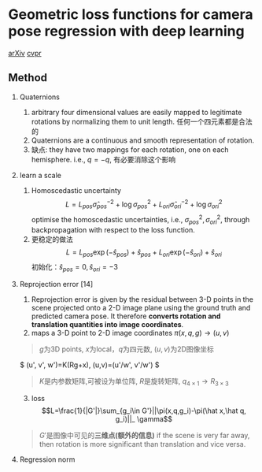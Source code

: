 # Geometric loss functions for camera pose regression with deep learning
[arXiv](https://arxiv.org/abs/1704.00390)
[cvpr](http://openaccess.thecvf.com/content_cvpr_2017/papers/Kendall_Geometric_Loss_Functions_CVPR_2017_paper.pdf)

## Method
1. Quaternions
   1. arbitrary four dimensional values are easily mapped to legitimate rotations by normalizing them to unit length. 任何一个四元素都是合法的
   2. Quaternions are a continuous and smooth representation of rotation.
   3. 缺点: they have two mappings for each rotation, one on each hemisphere. i.e., $q=-q$, 有必要消除这个影响

2. learn a scale
   1. Homoscedastic uncertainty
$$ L = L_{pos}\hat\sigma_{pos}^{-2}+\log\sigma_{pos}^{2}+L_{ori}\hat\sigma_{ori}^{-2}+\log\sigma_{ori}^{2} $$
     optimise the homoscedastic uncertainties, i.e., $\sigma_{pos}^{2},\sigma_{ori}^{2}$, through backpropagation with respect to the loss function.
   2. 更稳定的做法
   $$L = L_{pos}\exp( -\hat s_{pos})+ \hat s_{pos} + L_{ori}\exp(-\hat s_{ori})+ \hat s_{ori} $$
   初始化：$\hat s_{pos}=0, \hat s_{ori}=-3$

3. Reprojection error [14]
   1. Reprojection error is given by the residual between 3-D points in the scene projected onto a 2-D image plane using the ground truth and predicted camera pose.  It therefore **converts rotation and translation quantities into image coordinates**.
   2. maps a 3-D point to 2-D image coordinates
   $\pi(x,q,g)\to (u,v)$
   > $g$为3D points, $x$为local，$q$为四元数, $(u,v)$为2D图像坐标

   $ (u', v', w')=K(Rg+x), (u,v)=(u'/w', v'/w') $
   > $K$是内参数矩阵,可被设为单位阵, $R$是旋转矩阵, $q_{4\times1}\to R_{3\times3}$

   3. loss
   $$L=\frac{1}{|G'|}\sum_{g_i\in G'}||\pi(x,q,g_i)-\pi(\hat x,\hat q, g_i)||_ \gamma$$
   > $G'$是图像中可见的**三维点(额外的信息)**
   > if the scene is very far away, then rotation is more significant than translation and vice versa.

4. Regression norm
